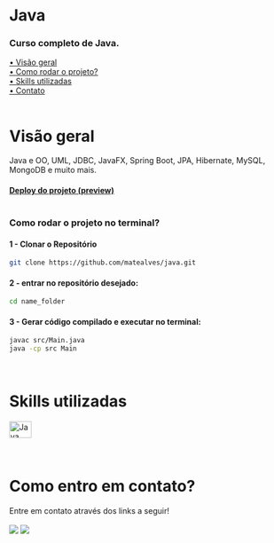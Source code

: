 # Java

### Curso completo de Java.

[• Visão geral](#review)<br>
[• Como rodar o projeto?](#start)<br>
[• Skills utilizadas](#leng)<br>
[• Contato](#contato)<br>
<br>

<p id="review"></p>

# Visão geral

Java e OO, UML, JDBC, JavaFX, Spring Boot, JPA, Hibernate, MySQL, MongoDB e muito mais.
<br>

#### [Deploy do projeto (preview)](https://ecommerce-matealves.vercel.app/home)<br><br>

<p id="start"></p>

### Como rodar o projeto no terminal?

#### 1 - Clonar o Repositório

```sh
git clone https://github.com/matealves/java.git
```

#### 2 - entrar no repositório desejado:

```sh
cd name_folder
```

#### 3 - Gerar código compilado e executar no terminal:

```sh
javac src/Main.java
java -cp src Main
```

<br>

<p id="leng"></p>

# Skills utilizadas

<p>
  <img align="center" title="Java" height="30" width="40" src="https://cdn.jsdelivr.net/gh/devicons/devicon/icons/java/java-original.svg">
  <!-- <img align="center" title="NextJS" height="30" width="40" src="https://cdn.jsdelivr.net/gh/devicons/devicon@latest/icons/nextjs/nextjs-original.svg">
  <img align="center" title="TypeScript" height="30" width="40" src="https://cdn.jsdelivr.net/gh/devicons/devicon/icons/typescript/typescript-original.svg">
  <img align="center" title="Docker" height="40" width="40" src="https://cdn.jsdelivr.net/gh/devicons/devicon/icons/docker/docker-original.svg">
  <img align="center" title="Cypress" height="30" width="40" src="https://cdn.jsdelivr.net/gh/devicons/devicon@latest/icons/cypressio/cypressio-original.svg"> -->
</p>

<br>

<p id="contato"></p>

# Como entro em contato?

Entre em contato através dos links a seguir!
<br>
<br>
<a href="https://www.linkedin.com/in/mateusalvesds/" target="_blank"><img src="https://img.shields.io/badge/-LinkedIn-%230077B5?style=for-the-badge&logo=linkedin&logoColor=white" target="_blank"></a>
<a href = "mailto:contatomateusalves@hotmail.com"><img src="https://img.shields.io/badge/Microsoft_Outlook-0078D4?style=for-the-badge&logo=microsoft-outlook&logoColor=white" target="_blank"></a>

</p>
<br>
<br>
<br>
